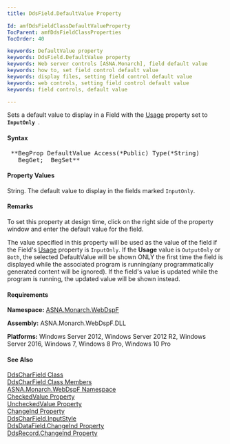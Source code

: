 ```yaml
---
title: DdsField.DefaultValue Property

Id: amfDdsFieldClassDefaultValueProperty
TocParent: amfDdsFieldClassProperties
TocOrder: 40

keywords: DefaultValue property
keywords: DdsField.DefaultValue property
keywords: Web server controls [ASNA.Monarch], field default value
keywords: how to, set field control default value
keywords: display files, setting field control default value
keywords: web controls, setting field control default value
keywords: field controls, default value

---
```


Sets a default value to display in a Field with the [Usage](amfDdsDataFieldClassUsageProperty.html) property set to <code> **InputOnly** </code>.

#### Syntax
<pre class="syntax"> **BegProp DefaultValue Access(*Public) Type(*String)
   BegGet;  BegSet** </pre>

#### Property Values
String. The default value to display in the fields marked <code>InputOnly</code>.

#### Remarks
To set this property at design time, click on the right side of the property window and enter the default value for the field.

The value specified in this property will be used as the value of the field if the Field's [Usage](amfDdsDataFieldClassUsageProperty.html) property is <code>InputOnly</code>. If the **Usage** value is <code>OutputOnly</code> or <code>Both</code>, the selected DefaultValue will be shown ONLY the first time the field is displayed while the associated program is running(any programmatically generated content will be ignored). If the field's value is updated while the program is running, the updated value will be shown instead.

#### Requirements
**Namespace:** [ASNA.Monarch.WebDspF](amfWebDspFNamespace.html)

**Assembly:** ASNA.Monarch.WebDspF.DLL

**Platforms:** Windows Server 2012, Windows Server 2012 R2, Windows Server 2016, Windows 7, Windows 8 Pro, Windows 10 Pro

#### See Also
[DdsCharField Class](amfDdsCharFieldClass.html) <br /> [ DdsCharField Class Members](amfDdsCharFieldClassMembers.html) <br /> [ ASNA.Monarch.WebDspF Namespace](amfWebDspFNamespace.html) <br /> [ CheckedValue Property](amfDdsCharFieldClassCheckedValueProperty.html) <br /> [ UncheckedValue Property](amfDdsCharFieldClassUncheckedValueProperty.html) <br /> [ChangeInd Property](amfDdsDataFieldClassChangeIndProperty.html) <br />[ DdsCharField.InputStyle](amfDdsCharFieldClassInputStyleProperty.html)<br />[ DdsDataField.ChangeInd Property](amfDdsDataFieldClassChangeIndProperty.html)<br />[ DdsRecord.ChangeInd Property](amfDdsRecordClassChangeIndProperty.html)
